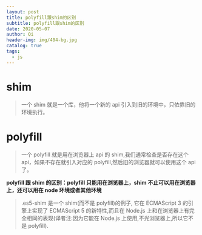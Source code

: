 ```yaml
---
layout: post
title: polyfill跟shim的区别
subtitle: polyfill跟shim的区别
date: 2020-05-07
author: Qi
header-img: img/404-bg.jpg
catalog: true
tags:
  - js
---
```


# shim

> 一个 shim 就是一个库，他将一个新的 api 引入到旧的环境中，只依靠旧的环境执行。

# polyfill

> 一个 polyfill 就是用在浏览器上 api 的 shim,我们通常检查是否存在这个 api，如果不存在就引入对应的 polyfill,然后旧的浏览器就可以使用这个 api 了。

**polyfill 跟 shim 的区别：polyfill 只能用在浏览器上，shim 不止可以用在浏览器上，还可以用在 node 环境或者其他环境**

> .es5-shim 是一个 shim(而不是 polyfill)的例子, 它在 ECMAScript 3 的引擎上实现了 ECMAScript 5 的新特性,而且在 Node.js 上和在浏览器上有完全相同的表现(译者注:因为它能在 Node.js 上使用,不光浏览器上,所以它不是 polyfill).
